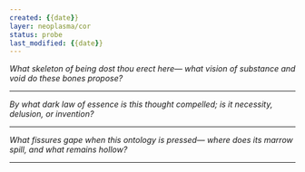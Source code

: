 ```yaml
---
created: {{date}}
layer: neoplasma/cor
status: probe
last_modified: {{date}}
---
```


*What skeleton of being dost thou erect here—*
*what vision of substance and void do these bones propose?*  

---

*By what dark law of essence is this thought compelled;*
*is it necessity, delusion, or invention?*  

---

*What fissures gape when this ontology is pressed—*
*where does its marrow spill, and what remains hollow?*

---
